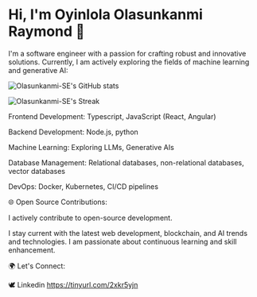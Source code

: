 # Hi, I'm Oyinlola Olasunkanmi Raymond 👋

I'm a software engineer with a passion for crafting robust and innovative solutions. Currently, I am actively exploring the fields of machine learning and generative AI:

![Olasunkanmi-SE's GitHub stats](https://github-readme-stats.vercel.app/api?username=olasunkanmi-SE&show_icons=true&theme=radical)


![Olasunkanmi-SE's Streak](https://github-readme-streak-stats.herokuapp.com/?user=Olasunkanmi-SE&theme=vue-dark&hide_border=true)

Frontend Development: Typescript, JavaScript (React, Angular)

Backend Development: Node.js, python

Machine Learning: Exploring LLMs, Generative AIs

Database Management: Relational databases, non-relational databases, vector databases

DevOps: Docker, Kubernetes, CI/CD pipelines

🌐 Open Source Contributions:

I actively contribute to open-source development.

I stay current with the latest web development, blockchain, and AI trends and technologies.
I am passionate about continuous learning and skill enhancement.

🌍 Let's Connect:

🕊️ Linkedin https://tinyurl.com/2xkr5yjn
<!---
olasunkanmi-SE/olasunkanmi-SE is a ✨ special ✨ repository because its `README.md` (this file) appears on your GitHub profile.
You can click the Preview link to take a look at your changes.
--->
